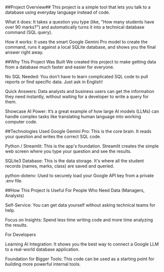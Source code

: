 ##Project Overview##
This project is a simple tool that lets you talk to a database using everyday language instead of code.

What it does: It takes a question you type (like, "How many students have over 90 marks?") and automatically turns it into a technical database command (SQL query).

How it works: It uses the smart Google Gemini Pro model to create the command, runs it against a local SQLite database, and shows you the final answer right away.

##Why This Project Was Built
We created this project to make getting data from a database much faster and easier for everyone.

No SQL Needed: You don't have to learn complicated SQL code to pull reports or find specific data. Just ask in English!

Quick Answers: Data analysts and business users can get the information they need instantly, without waiting for a developer to write a query for them.

Showcase AI Power: It’s a great example of how large AI models (LLMs) can handle complex tasks like translating human language into working computer code.

##Technologies Used
Google Gemini Pro: This is the core brain. It reads your question and writes the correct SQL code.

Python / Streamlit: This is the app's foundation. Streamlit creates the simple web screen where you type your question and see the results.

SQLite3 Database: This is the data storage. It's where all the student records (names, marks, class) are saved and queried.

python-dotenv: Used to securely load your Google API key from a private .env file.

##How This Project Is Useful
For People Who Need Data (Managers, Analysts)

Self-Service: You can get data yourself without asking technical teams for help.

Focus on Insights: Spend less time writing code and more time analyzing the results.

For Developers

Learning AI Integration: It shows you the best way to connect a Google LLM to a real-world database application.

Foundation for Bigger Tools: This code can be used as a starting point for building more powerful internal tools.
